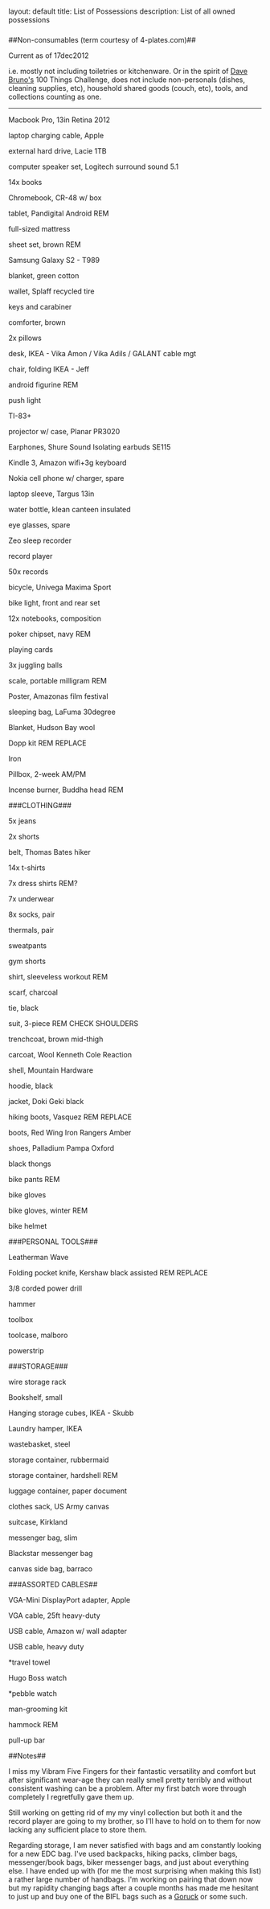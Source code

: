 ###
layout: default
title: List of Possessions
description: List of all owned possessions
###

##Non-consumables (term courtesy of 4-plates.com)##

<p class="blockquote">Current as of 17dec2012</p>

<p class="blockquote">i.e. mostly not including toiletries or kitchenware.  Or in the spirit of <a href="http://guynameddave.com/" target="_blank">Dave Bruno's</a> 100 Things Challenge, does not include non-personals (dishes, cleaning supplies, etc), household shared goods (couch, etc), tools, and collections counting as one.</p>

<hr />

Macbook Pro, 13in Retina 2012

laptop charging cable, Apple

external hard drive, Lacie 1TB

computer speaker set, Logitech surround sound 5.1

14x books

Chromebook, CR-48 w/ box

tablet, Pandigital Android REM

full-sized mattress

sheet set, brown REM

Samsung Galaxy S2 - T989

blanket, green cotton

wallet, Splaff recycled tire

keys and carabiner

comforter, brown

2x pillows

desk, IKEA - Vika Amon / Vika Adils / GALANT cable mgt

chair, folding IKEA - Jeff

android figurine REM

push light

TI-83+

projector w/ case, Planar PR3020

Earphones, Shure Sound Isolating earbuds SE115

Kindle 3, Amazon wifi+3g keyboard

Nokia cell phone w/ charger, spare

laptop sleeve, Targus 13in

water bottle, klean canteen insulated

eye glasses, spare

Zeo sleep recorder

record player

50x records

bicycle, Univega Maxima Sport

bike light, front and rear set

12x notebooks, composition

poker chipset, navy REM

playing cards

3x juggling balls

scale, portable milligram REM

Poster, Amazonas film festival

sleeping bag, LaFuma 30degree

Blanket, Hudson Bay wool

Dopp kit REM REPLACE

Iron

Pillbox, 2-week AM/PM

Incense burner, Buddha head REM


###CLOTHING###

5x jeans

2x shorts

belt, Thomas Bates hiker

14x t-shirts

7x dress shirts REM?

7x underwear

8x socks, pair

thermals, pair

sweatpants

gym shorts

shirt, sleeveless workout REM

scarf, charcoal

tie, black

suit, 3-piece REM CHECK SHOULDERS

trenchcoat, brown mid-thigh

carcoat, Wool Kenneth Cole Reaction

shell, Mountain Hardware

hoodie, black

jacket, Doki Geki black

hiking boots, Vasquez REM REPLACE

boots, Red Wing Iron Rangers Amber

shoes, Palladium Pampa Oxford

black thongs

bike pants REM

bike gloves

bike gloves, winter REM

bike helmet


###PERSONAL TOOLS###

Leatherman Wave

Folding pocket knife, Kershaw black assisted REM REPLACE

3/8 corded power drill

hammer

toolbox

toolcase, malboro

powerstrip


###STORAGE###

wire storage rack

Bookshelf, small

Hanging storage cubes, IKEA - Skubb

Laundry hamper, IKEA

wastebasket, steel

storage container, rubbermaid

storage container, hardshell REM

luggage container, paper document

clothes sack, US Army canvas

suitcase, Kirkland


messenger bag, slim

Blackstar messenger bag

canvas side bag, barraco

###ASSORTED CABLES##

VGA-Mini DisplayPort adapter, Apple

VGA cable, 25ft heavy-duty

USB cable, Amazon w/ wall adapter

USB cable, heavy duty


*travel towel

Hugo Boss watch

*pebble watch

man-grooming kit

hammock REM

pull-up bar


##Notes##

I miss my Vibram Five Fingers for their fantastic versatility and comfort but after significant wear-age they can really smell pretty terribly and without consistent washing can be a problem.  After my first batch wore through completely I regretfully gave them up.

Still working on getting rid of my my vinyl collection but both it and the record player are going to my brother, so I'll have to hold on to them for now lacking any sufficient place to store them.

Regarding storage, I am never satisfied with bags and am constantly looking for a new EDC bag.  I've used backpacks, hiking packs, climber bags, messenger/book bags, biker messenger bags, and just about everything else. I have ended up with (for me the most surprising when making this list) a rather large number of handbags.  I'm working on pairing that down now but my rapidity changing bags after a couple months has made me hesitant to just up and buy one of the BIFL bags such as a <a href="https://www.goruck.com/" target="_blank">Goruck</a> or some such.
